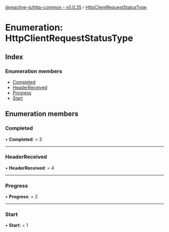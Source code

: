 [@reactive-js/http-common - v0.0.35](../README.md) › [HttpClientRequestStatusType](httpclientrequeststatustype.md)

# Enumeration: HttpClientRequestStatusType

## Index

### Enumeration members

* [Completed](httpclientrequeststatustype.md#completed)
* [HeaderReceived](httpclientrequeststatustype.md#headerreceived)
* [Progress](httpclientrequeststatustype.md#progress)
* [Start](httpclientrequeststatustype.md#start)

## Enumeration members

###  Completed

• **Completed**: = 3

___

###  HeaderReceived

• **HeaderReceived**: = 4

___

###  Progress

• **Progress**: = 2

___

###  Start

• **Start**: = 1
